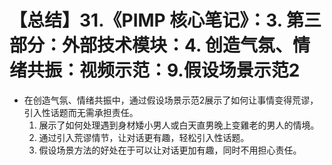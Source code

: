 # 【总结】31.《PIMP 核心笔记》：3. 第三部分：外部技术模块：4. 创造气氛、情绪共振：视频示范：9.假设场景示范2

-   在创造气氛、情绪共振中，通过假设场景示范2展示了如何让事情变得荒谬，引入性话题而无需承担责任。
    1.  展示了如何处理遇到身材矮小男人或白天直男晚上变雞老的男人的情境。
    2.  通过引入荒谬情节，让对话更有趣，轻松引入性话题。
    3.  假设场景方法的好处在于可以让对话更加有趣，同时不用担心责任。